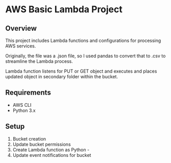 # AWS Basic Lambda Project
## Overview
This project includes Lambda functions and configurations for processing AWS services. 

Originally, the file was a .json file, so I used pandas to convert that to .csv to streamline the Lambda process.

Lambda function listens for PUT or GET object and executes and places updated object in secondary folder within the bucket.

## Requirements
- AWS CLI
- Python 3.x

## Setup
1. Bucket creation
2. Update bucket permissions
3. Create Lambda function as Python - 
4. Update event notifications for bucket 